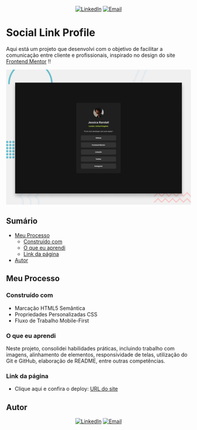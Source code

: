 <p align="center">
<a href="https://www.linkedin.com/in/gabrieloliveiradev/" target="_blank"><img alt="LinkedIn" src="https://img.shields.io/badge/LinkedIn-@gabrieloliveiradev-blue?style=flat&logo=linkedin"></a>
<a href="mailto:gabrieloliveiraevangelista.dev@gmail.com"><img alt="Email" src="https://img.shields.io/badge/Email-gabrieloliveiraevangelista.dev@gmail.com-blue?style=flat&logo=gmail"></a>
</p>

# Social Link Profile

Aqui está um projeto que desenvolvi com o objetivo de facilitar a comunicação entre cliente e profissionais, inspirado no design do site [Frontend Mentor](https://www.frontendmentor.io) !!

![Imagem do site](./img/desktop-preview.jpg)

## Sumário

- [Meu Processo](#meu-processo)
  - [Construído com](#construído-com)
  - [O que eu aprendi](#o-que-eu-aprendi)
  - [Link da página](#link-da-página)
- [Autor](#autor)

## Meu Processo

### Construído com

- Marcação HTML5 Semântica
- Propriedades Personalizadas CSS
- Fluxo de Trabalho Mobile-First

### O que eu aprendi

Neste projeto, consolidei habilidades práticas, incluindo trabalho com imagens, alinhamento de elementos, responsividade de telas, utilização do Git e GitHub, elaboração de README, entre outras competências.

### Link da página

- Clique aqui e confira o deploy: [URL do site]( https://gabrieloliveiraevangelista.github.io/socialLinkProfile/)

## Autor

<p align="center">
<a href="https://www.linkedin.com/in/gabrieloliveiradev/" target="_blank"><img alt="LinkedIn" src="https://img.shields.io/badge/LinkedIn-@gabrieloliveiradev-blue?style=flat&logo=linkedin"></a>
<a href="mailto:gabrieloliveiraevangelista.dev@gmail.com"><img alt="Email" src="https://img.shields.io/badge/Email-gabrieloliveiraevangelista.dev@gmail.com-blue?style=flat&logo=gmail"></a>
</p>